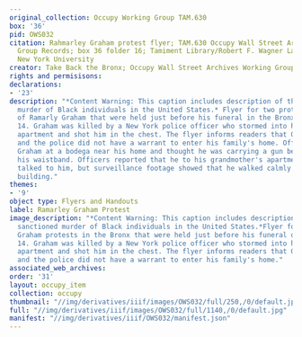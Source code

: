```yaml
---
original_collection: Occupy Working Group TAM.630
box: '36'
pid: OWS032
citation: Rahmarley Graham protest flyer; TAM.630 Occupy Wall Street Archives Working
  Group Records; box 36 folder 16; Tamiment Library/Robert F. Wagner Labor Archives,
  New York University
creator: Take Back the Bronx; Occupy Wall Street Archives Working Group
rights and permisisons:
declarations:
- '23'
description: "*Content Warning: This caption includes description of the state sanctioned
  murder of Black individuals in the United States.* Flyer for two protests in honor
  of Ramarly Graham that were held just before his funeral in the Bronx on February
  14. Graham was killed by a New York police officer who stormed into his grandmother's
  apartment and shot him in the chest. The flyer informs readers that Graham was unarmed
  and the police did not have a warrant to enter his family's home. Officers spotted
  Graham at a bodega near his home and thought he was carrying a gun because he adjusted
  his waistband. Officers reported that he to his grandmother's apartment after they
  talked to him, but surveillance footage showed that he walked calmly to the residential
  building."
themes:
- '9'
object type: Flyers and Handouts
label: Ramarley Graham Protest
image_description: "*Content Warning: This caption includes description of the state
  sanctioned murder of Black individuals in the United States.*Flyer for two Ramarley
  Graham protests in the Bronx that were held just before his funeral on February
  14. Graham was killed by a New York police officer who stormed into his grandmother's
  apartment and shot him in the chest. The flyer informs readers that Graham was unarmed
  and the police did not have a warrant to enter his family's home."
associated_web_archives:
order: '31'
layout: occupy_item
collection: occupy
thumbnail: "//img/derivatives/iiif/images/OWS032/full/250,/0/default.jpg"
full: "//img/derivatives/iiif/images/OWS032/full/1140,/0/default.jpg"
manifest: "//img/derivatives/iiif/OWS032/manifest.json"
---
```

